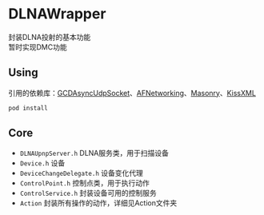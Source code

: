 # DLNAWrapper

封装DLNA投射的基本功能<br>
暂时实现DMC功能<br>

## Using
引用的依赖库：[GCDAsyncUdpSocket](https://github.com/robbiehanson/CocoaAsyncSocket)、[AFNetworking](https://github.com/AFNetworking/AFNetworking)、[Masonry](https://github.com/SnapKit/Masonry)、[KissXML](https://github.com/robbiehanson/KissXML)
```bash
pod install
```
## Core
* `DLNAUpnpServer.h`
DLNA服务类，用于扫描设备
* `Device.h`
设备
* `DeviceChangeDelegate.h`
设备变化代理
* `ControlPoint.h`
控制点类，用于执行动作
* `ControlService.h` 封装设备可用的控制服务
* `Action` 封装所有操作的动作，详细见Action文件夹
